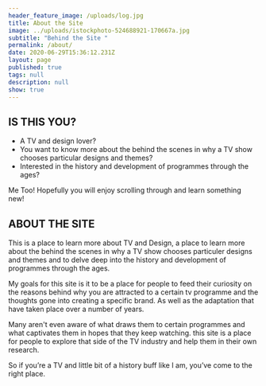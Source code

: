 ```yaml
---
header_feature_image: /uploads/log.jpg
title: About the Site
image: ../uploads/istockphoto-524688921-170667a.jpg
subtitle: "Behind the Site "
permalink: /about/
date: 2020-06-29T15:36:12.231Z
layout: page
published: true
tags: null
description: null
show: true
---
```

## **IS THIS YOU?**

* A TV and design lover?
* You want to know more about the behind the scenes in why a TV show chooses particular designs and themes?
* Interested in the history and development of programmes through the ages?

Me Too! Hopefully you will enjoy scrolling through and learn something new!

## **ABOUT THE SITE**

This is a place to learn more about TV and Design, a place to learn more about the behind the scenes in why a TV show chooses particuler designs and themes and to delve deep into the history and development of programmes through the ages.

My goals for this site is it to be a place for people to feed their curiosity on the reasons behind why you are attracted to a certain tv programme and the thoughts gone into creating a specific brand. As well as the adaptation that have taken place over a number of years. 

Many aren't even aware of what draws them to certain programmes and what captivates them in hopes that they keep watching. this site is a place for people to explore that side of the TV industry and help them in their own research.

So if you’re a TV and little bit of a history buff like I am, you’ve come to the right place.